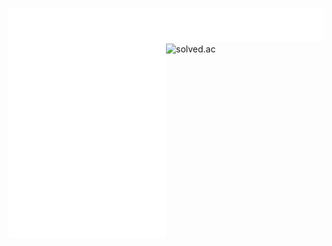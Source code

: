 [<img align="left" src="https://github.com/JangInHwa/JangInHwa/blob/main/metrics-left.svg" alt="Metrics" width="50%">](https://github.com/lowlighter/metrics)
[<img align="right-top" src="https://github.com/JangInHwa/JangInHwa/blob/main/metrics.plugin.music.playlist.svg" alt="Metrics" width="50%">](https://music.apple.com/us/playlist/essentials/pl.u-55D6ZJqS6aV5gX0)
[<img src="http://mazassumnida.wtf/api/generate_badge?boj=uglyonlytoday" alt="solved.ac" align="left">](https://solved.ac/uglyonlytoday)
